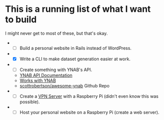 # This is a running list of what I want to build

I might never get to most of these, but that's okay.

* - [ ] Build a personal website in Rails instead of WordPress.
* - [x] Write a CLI to make dataset generation easier at work.
* - [ ] Create something with YNAB's API.
  * [YNAB API Documentation](https://api.youneedabudget.com/)
  * [Works with YNAB](https://api.youneedabudget.com/#works-with-ynab)
  * [scottrobertson/awesome-ynab](https://github.com/scottrobertson/awesome-ynab)
Github Repo
* - [ ] Create a [VPN
    Server](https://www.cloudpro.co.uk/it-infrastructure/virtualization/7503/how-to-turn-a-raspberry-pi-into-a-vpn-server)
with a Raspberry Pi (didn't even know this was possible).
* - [ ] Host your personal website on a Raspberry Pi (create a web server).
